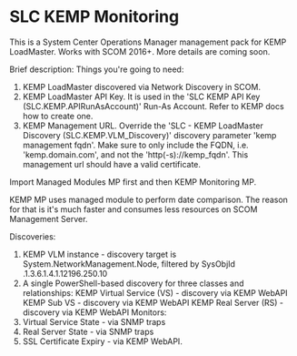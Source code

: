# SLC KEMP Monitoring
This is a System Center Operations Manager management pack for KEMP LoadMaster. Works with SCOM 2016+.
More details are coming soon. 

Brief description:
Things you're going to need: 
  1. KEMP LoadMaster discovered via Network Discovery in SCOM.
  2. KEMP LoadMaster API Key. It is used in the 'SLC KEMP API Key (SLC.KEMP.APIRunAsAccount)' Run-As Account. Refer to KEMP docs how to create one.
  3. KEMP Management URL. Override the 'SLC - KEMP LoadMaster Discovery (SLC.KEMP.VLM_Discovery)' discovery parameter '<ManagementFQDN>kemp management fqdn</ManagementFQDN>'. Make sure to only include the FQDN, i.e. 'kemp.domain.com', and not the 'http(-s)://kemp_fqdn'.  This management url should have a valid certificate.

Import Managed Modules MP first and then KEMP Monitoring MP. 

KEMP MP uses managed module to perform date comparison. The reason for that is it's much faster and consumes less resources on SCOM Management Server. 

Discoveries:
  1. KEMP VLM instance - discovery target is System.NetworkManagement.Node, filtered by SysObjId .1.3.6.1.4.1.12196.250.10
  2. A single PowerShell-based discovery for three classes and relationships:
      KEMP Virtual Service (VS) - discovery via KEMP WebAPI
      KEMP Sub VS - discovery via KEMP WebAPI
      KEMP Real Server (RS) - discovery via KEMP WebAPI
Monitors:
  1. Virtual Service State - via SNMP traps
  2. Real Server State - via SNMP traps
  3. SSL Certificate Expiry - via KEMP WebAPI.

